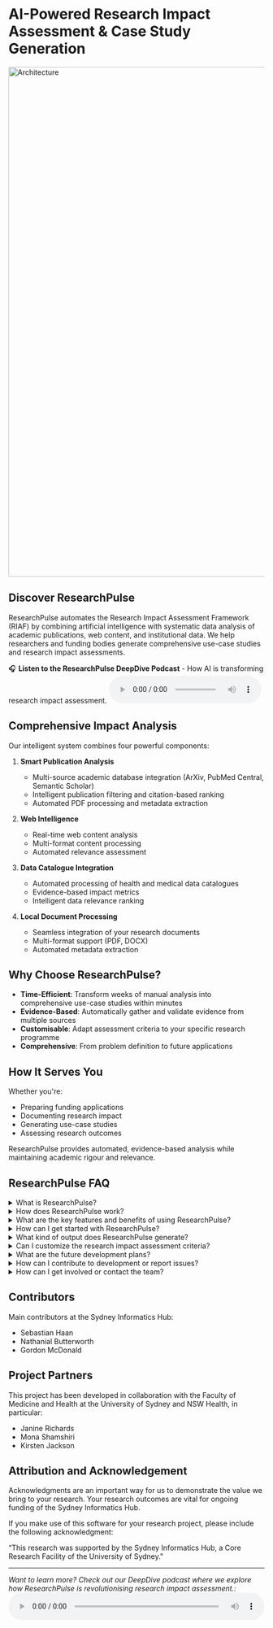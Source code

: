 # AI-Powered Research Impact Assessment & Case Study Generation

<img width="1003" alt="Architecture" src="https://media.github.sydney.edu.au/user/291/files/a12249da-0c72-4f9d-a8a5-1e9677a6de18">

## Discover ResearchPulse

ResearchPulse automates the Research Impact Assessment Framework (RIAF) by combining artificial intelligence with systematic data analysis of academic publications, web content, and institutional data. We help researchers and funding bodies generate comprehensive use-case studies and research impact assessments.

🎧 **Listen to the ResearchPulse DeepDive Podcast** - How AI is transforming research impact assessment.
<audio controls>
  <source src="https://media.github.sydney.edu.au/user/292/files/03ffa721-585e-4c1c-9bfa-61302fde7f4b" type="audio/mp4">
  Your browser does not support the audio element.
</audio>




## Comprehensive Impact Analysis

Our intelligent system combines four powerful components:

1. **Smart Publication Analysis**
   - Multi-source academic database integration (ArXiv, PubMed Central, Semantic Scholar)
   - Intelligent publication filtering and citation-based ranking
   - Automated PDF processing and metadata extraction

2. **Web Intelligence**
   - Real-time web content analysis
   - Multi-format content processing
   - Automated relevance assessment

3. **Data Catalogue Integration**
   - Automated processing of health and medical data catalogues
   - Evidence-based impact metrics
   - Intelligent data relevance ranking

4. **Local Document Processing**
   - Seamless integration of your research documents
   - Multi-format support (PDF, DOCX)
   - Automated metadata extraction

## Why Choose ResearchPulse?

- **Time-Efficient**: Transform weeks of manual analysis into comprehensive use-case studies within minutes
- **Evidence-Based**: Automatically gather and validate evidence from multiple sources
- **Customisable**: Adapt assessment criteria to your specific research programme
- **Comprehensive**: From problem definition to future applications

## How It Serves You

Whether you're:
- Preparing funding applications
- Documenting research impact
- Generating use-case studies
- Assessing research outcomes

ResearchPulse provides automated, evidence-based analysis while maintaining academic rigour and relevance.


## ResearchPulse FAQ

<details>
<summary>What is ResearchPulse?</summary>

ResearchPulse is an AI-powered tool designed to automate the generation of research impact assessment use case studies, specifically for health and medical research. It applies the Research Impact Assessment Framework (RIAF) to evaluate research environments and their influence within a specific research ecosystem. The tool generates detailed use cases documenting research impact, aiding funding organizations in assessing specific research programs and their outcomes.
</details>

<details>
<summary>How does ResearchPulse work?</summary>

ResearchPulse employs a Retrieval-Augmented Generation (RAG) pipeline. It retrieves data from various sources like academic databases (PubMed, arXiv, Semantic Scholar), web content via Bing Search API, local documents, and structured health data catalogs. It then processes this information through a context engine, vector index, query engine, and review system. Finally, it generates a comprehensive research impact assessment report with references.
</details>

<details>
<summary>What are the key features and benefits of using ResearchPulse?</summary>

ResearchPulse offers a range of features including:
- Automated generation of use case studies
- Data processing from multiple sources
- Customisable research indicators
- Multi-format report generation
- User-friendly web interface

The benefits include a systematic and structured approach to research impact assessment, saving time and resources, and providing evidence-based analysis to support funding decisions.
</details>

<details>
<summary>How can I get started with ResearchPulse?</summary>

You can access ResearchPulse through a hosted web interface or by installing it locally. The web app requires a university network connection and login. Local installation requires a Python environment, API keys, and university network access. Detailed instructions for both methods are available in the documentation.
</details>

<details>
<summary>What kind of output does ResearchPulse generate?</summary>

ResearchPulse generates a zip file containing:
- Comprehensive report in Word and Markdown formats
- Context analysis documentation
- Source materials used in the analysis
- Process logs
- Record of input settings

This provides a complete overview of the research impact assessment.
</details>

<details>
<summary>Can I customize the research impact assessment criteria?</summary>

Yes, ResearchPulse allows customisation of research indicators and time periods for assessment. Users can define specific areas of impact and tailor the analysis to align with their research goals and funding requirements.
</details>

<details>
<summary>What are the future development plans?</summary>

Future development plans include:
- Enhanced security features (SSO integration and private cloud deployment)
- Integration of international health data catalogs
- Media impact scoring
- Expansion to other research domains beyond health and medical research
</details>

<details>
<summary>How can I contribute to development or report issues?</summary>
All development activities and issue reporting are managed through a GitHub repository at the University of Sydney. Users with access can contribute to the project and report issues or feature requests through the repository's issue tracker.
</details>

<details>
<summary>How can I get involved or contact the team?</summary>
We're actively seeking researchers to test and provide feedback on ResearchPulse. If you're interested in becoming a tester or have questions about the platform, please contact us at kirsten.jackson@sydney.edu.au. We particularly welcome feedback from researchers in health and medical fields who regularly prepare impact assessments or funding applications.
</details>

## Contributors

Main contributors at the Sydney Informatics Hub:
- Sebastian Haan
- Nathanial Butterworth
- Gordon McDonald

## Project Partners
This project has been developed in collaboration with the Faculty of Medicine and Health at the University of Sydney and NSW Health, in particular:

- Janine Richards
- Mona Shamshiri
- Kirsten Jackson

## Attribution and Acknowledgement

Acknowledgments are an important way for us to demonstrate the value we bring to your research. Your research outcomes are vital for ongoing funding of the Sydney Informatics Hub.

If you make use of this software for your research project, please include the following acknowledgment:

“This research was supported by the Sydney Informatics Hub, a Core Research Facility of the University of Sydney."

---
*Want to learn more? Check out our DeepDive podcast where we explore how ResearchPulse is revolutionising research impact assessment.:*
<audio controls style="width:100%; max-width:600px;">
  <source src="https://media.github.sydney.edu.au/user/292/files/03ffa721-585e-4c1c-9bfa-61302fde7f4b" type="audio/mp4">
  Your browser does not support the audio element.
</audio>
